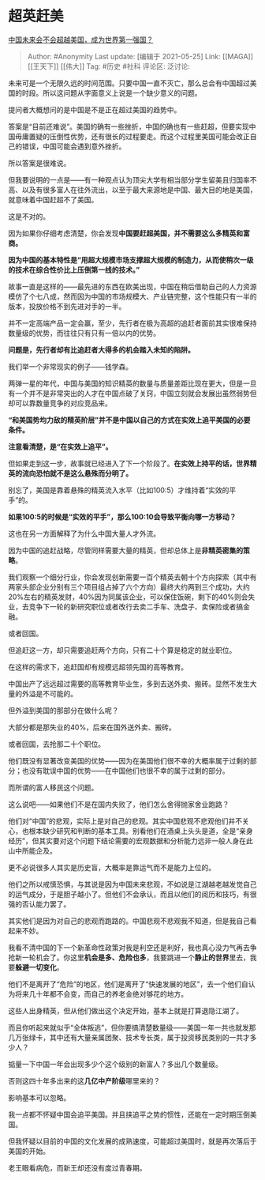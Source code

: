 # 超英赶美
[中国未来会不会超越美国，成为世界第一强国？](https://www.zhihu.com/question/60042115/answer/1197066389)

> Author: #Anonymity
> Last update: [编辑于 2021-05-25]
> Link: [[MAGA]] [[王天下]] [[伟大]]
> Tag: #历史 #社科
> 评论区:
> 泛讨论:

未来可是一个无限久远的时间范围。只要中国一直不灭亡，那么总会有中国超过美国的时段。所以这问题从字面意义上说是一个缺少意义的问题。

提问者大概想问的是中国是不是正在超过美国的趋势中。

答案是“目前还难说”。美国的确有一些挫折，中国的确也有一些赶超，但要实现中国毋庸置疑的压倒性优势，还有很长的过程要走。而这个过程里美国可能会改正自己的错误，中国可能会遇到意外挫折。

所以答案是很难说。

但我要说明的一点是——有一种观点认为顶尖大学有相当部分学生留美且归国率不高、以及有很多富人在往外流出，以至于最大来源地是中国、最大目的地是美国，就意味着中国赶超不了美国。

这是不对的。

因为如果你仔细考虑清楚，你会发现**中国要赶超美国，并不需要这么多精英和富商。**

**因为中国的基本特性是“用超大规模市场支撑超大规模的制造力，从而使稍次一级的技术在综合性价比上压倒第一线的技术。”**

故事一直是这样的——最先进的东西在欧美出现，中国在稍后借助自己的人力资源模仿了个七八成，然而因为中国的市场规模大、产业链完整，这个性能只有一半的版本，投放价格不到先进对手的一半。

并不一定高端产品一定会赢，至少，先行者在极为高超的追赶者面前其实很难保持数量级的优势，而往往只有只有一倍以内的优势。

**问题是，先行者却有比追赶者大得多的机会踏入未知的陷阱。**

我们举一个非常现实的例子——钱学森。

两弹一星的年代，中国与美国的知识精英的数量与质量差距比现在更大，但是一旦有一个并不是非常突出的人才在中国点破了关窍，中国立刻就会发展出虽然弱势但却可以靠数量竞争的对应竞品来。

**“和美国势均力敌的精英阶层”并不是中国以自己的方式在实效上追平美国的必要条件。**

**注意看清楚，是“在实效上追平”。**

但如果走到这一步，故事就已经进入了下一个阶段了。**在实效上持平的话，世界精英的流向恐怕就不是这么悬殊而分明了。**

别忘了，美国是靠着悬殊的精英流入水平（比如100:5）才维持着“实效的平手”的。

**如果100:5的时候是“实效的平手”，那么100:10会导致平衡向哪一方移动？**

这也在另一方面解释了为什么中国大量人才外流。

因为中国的追赶战略，尽管同样需要大量的精英，但却总体上是**非精英密集的策略**。

我们观察一个细分行业，你会发现创新需要一百个精英去朝十个方向探索（其中有两家头部企业分别有三个项目组占掉了六个方向）最终大约两到三个成功，大约20%左右的精英发财，40%因为同属该企业，可以保住饭碗，剩下的40%则会失业，去竞争下一轮的新研究职位或者改行去卖二手车、洗盘子、卖保险或者搞金融。

或者回国。

但追赶这一方，却只需要追赶两个方向，只有二十个算是稳定的就业职位。

在这样的需求下，追赶国却有规模远超领先国的高等教育。

中国出产了远远超过需要的高等教育毕业生，多到去送外卖、搬砖。显然不发生大量的外溢是不可能的。

但外溢到美国的那部分在做什么呢？

大部分都是那失业的40%，后来在国外送外卖、搬砖。

或者回国，去抢那二十个职位。

他们既没有显著改变美国的优势——因为在美国他们很不幸的大概率属于过剩的部分；也没有耽误中国的优势——在中国他们也很不幸的属于过剩的部分。

而所谓的富人移民这个问题。

这么说吧——如果他们不是在国内失败了，他们怎么舍得抛家舍业跑路？

他们对“中国”的悲观，实际上是对自己的悲观。其实中国悲观不悲观他们并不关心，也根本缺少研究和判断的基本工具。别看他们在酒桌上头头是道，全是“亲身经历”，但其实要对这个问题下结论需要的宏观数据和分析能力远非一般人身在此山中所能企及。

更不必说很多人其实是历史盲，大概率是靠运气而不是能力上位的。

他们之所以戒慎恐惧，与其说是因为中国未来悲观，不如说是江湖越老越发觉自己的运气成分，于是胆子越小了。但他们不会承认，而且以他们的阅历和技巧，有很强的否认能力罢了。

其实他们是因为对自己的悲观而跑路的。中国悲观不悲观我不知道，但是我自己看起来不妙。

我看不清中国的下一个新革命性政策对我是利空还是利好，我也真心没力气再去争抢新一轮机会了。你这里**机会是多、危险也多**，我要跳进一个**静止的世界**里去，我要**躲避一切变化**。

他们不是离开了“危险”的地区，他们是离开了“快速发展的地区”，去一个他们自认为将来几十年都不会变，而自己的养老金绝对够花的地方。

这些人出身精英，但从他们做出这个决定开始，基本上就是打算退隐江湖了。

而且你听起来就似乎“全体叛逃”，但你要搞清楚数量级——美国一年一共也就发那几万张绿卡，其中还有大量亲属团聚、技术专长类，属于投资移民类别的一共才多少人？

掂量一下中国一年会出现多少个这个级别的新富人？多出几个数量级。

否则这四十年多出来的这**几亿中产阶级**哪里来的？

影响基本可以忽略。

我一点都不怀疑中国会追平美国。并且挟追平之势的惯性，还能在一定时期压倒美国。

但我怀疑以目前的中国的文化发展的成熟速度，可能超过美国时，就是再次落后于美国的开始。

老王眼看病危，而新王却还没有度过青春期。
